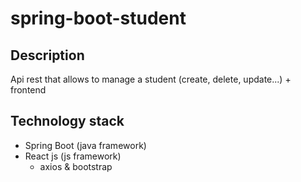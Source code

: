 # spring-boot-student

## Description

Api rest that allows to manage a student (create, delete, update...) + frontend

## Technology stack

* Spring Boot (java framework)
* React js (js framework)
  + axios & bootstrap
  
